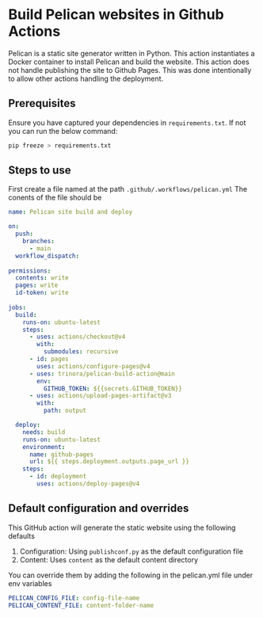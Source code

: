 # Build Pelican websites in Github Actions

Pelican is a static site generator written in Python. This action instantiates a Docker container to install Pelican and build the website. This action does not handle publishing the site to Github Pages. This was done intentionally to allow other actions handling the deployment.

## Prerequisites
Ensure you have captured your dependencies in `requirements.txt`. If not you can run the below command:
```bash
pip freeze > requirements.txt
```

## Steps to use
First create a file named at the path `.github/.workflows/pelican.yml`
The conents of the file should be 
```yaml
name: Pelican site build and deploy

on:
  push:
    branches:
      - main
  workflow_dispatch:
  
permissions:
  contents: write
  pages: write
  id-token: write
  
jobs:
  build:
    runs-on: ubuntu-latest
    steps:
      - uses: actions/checkout@v4
        with:
          submodules: recursive
      - id: pages
        uses: actions/configure-pages@v4
      - uses: trinora/pelican-build-action@main
        env:
          GITHUB_TOKEN: ${{secrets.GITHUB_TOKEN}}
      - uses: actions/upload-pages-artifact@v3
        with:
          path: output

  deploy:
    needs: build
    runs-on: ubuntu-latest
    environment:
      name: github-pages
      url: ${{ steps.deployment.outputs.page_url }}
    steps:
      - id: deployment
        uses: actions/deploy-pages@v4
```

## Default configuration and overrides
This GitHub action will generate the static website using the following defaults
1. Configuration: Using `publishconf.py` as the default configuration file
2. Content: Uses `content` as the default content directory

You can override them by adding the following in the pelican.yml file under env variables
```yaml
PELICAN_CONFIG_FILE: config-file-name
PELICAN_CONTENT_FILE: content-folder-name
